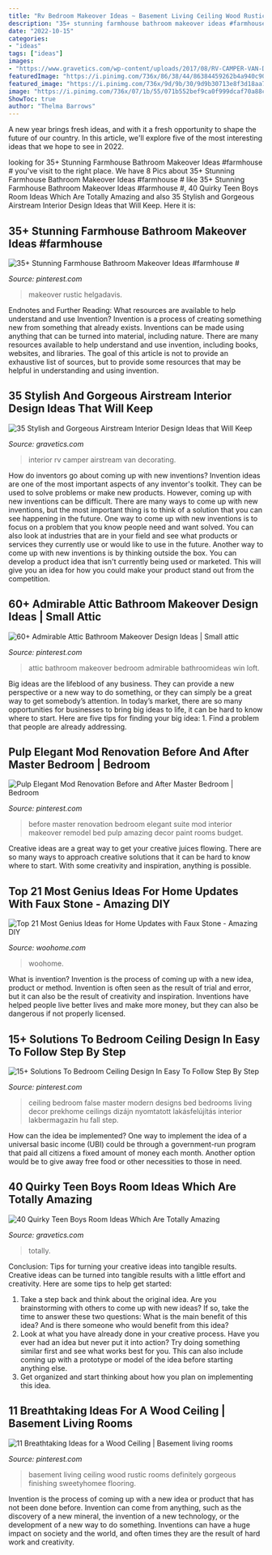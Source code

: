 ```yaml
---
title: "Rv Bedroom Makeover Ideas ~ Basement Living Ceiling Wood Rustic Rooms Definitely Gorgeous Finishing Sweetyhomee Flooring"
description: "35+ stunning farmhouse bathroom makeover ideas #farmhouse #"
date: "2022-10-15"
categories:
- "ideas"
tags: ["ideas"]
images:
- "https://www.gravetics.com/wp-content/uploads/2017/08/RV-CAMPER-VAN-DECORATING-IDEAS.jpg"
featuredImage: "https://i.pinimg.com/736x/86/38/44/86384459262b4a940c9097c0169543af--refinish-wood-floors-master-suite-bedroom.jpg"
featured_image: "https://i.pinimg.com/736x/9d/9b/30/9d9b30713e8f3d18aa750ffeaa42f825.jpg"
image: "https://i.pinimg.com/736x/07/1b/55/071b552bef9ca0f999dcaf70a88c5bc1.jpg"
ShowToc: true
author: "Thelma Barrows"
---
```



A new year brings fresh ideas, and with it a fresh opportunity to shape the future of our country.  In this article, we'll explore five of the most interesting ideas that we hope to see in 2022. 

	

		
looking for 35+ Stunning Farmhouse Bathroom Makeover Ideas #farmhouse # you've visit to the right place. We have 8 Pics about 35+ Stunning Farmhouse Bathroom Makeover Ideas #farmhouse # like 35+ Stunning Farmhouse Bathroom Makeover Ideas #farmhouse #, 40 Quirky Teen Boys Room Ideas Which Are Totally Amazing and also 35 Stylish and Gorgeous Airstream Interior Design Ideas that Will Keep. Here it is:
		
    
## 35+ Stunning Farmhouse Bathroom Makeover Ideas #farmhouse #

<img loading=lazy src="https://i.pinimg.com/736x/9d/9b/30/9d9b30713e8f3d18aa750ffeaa42f825.jpg" onerror="this.onerror=null;this.src='https://tse4.mm.bing.net/th?id=OIP.wwe7dL16yz05zPfagO9bkQHaKQ&amp;pid=15.1';" alt="35+ Stunning Farmhouse Bathroom Makeover Ideas #farmhouse #">

_Source: pinterest.com_

>makeover rustic helgadavis. 

	

Endnotes and Further Reading: What resources are available to help understand and use Invention?
Invention is a process of creating something new from something that already exists. Inventions can be made using anything that can be turned into material, including nature. There are many resources available to help understand and use invention, including books, websites, and libraries. The goal of this article is not to provide an exhaustive list of sources, but to provide some resources that may be helpful in understanding and using invention.

    
## 35 Stylish And Gorgeous Airstream Interior Design Ideas That Will Keep

<img loading=lazy src="https://www.gravetics.com/wp-content/uploads/2017/08/RV-CAMPER-VAN-DECORATING-IDEAS.jpg" onerror="this.onerror=null;this.src='https://tse1.mm.bing.net/th?id=OIP.PUvG9x9nnoRl1u8xgRrL1AHaLH&amp;pid=15.1';" alt="35 Stylish and Gorgeous Airstream Interior Design Ideas that Will Keep">

_Source: gravetics.com_

>interior rv camper airstream van decorating. 

	

How do inventors go about coming up with new inventions?
Invention ideas are one of the most important aspects of any inventor's toolkit. They can be used to solve problems or make new products. However, coming up with new inventions can be difficult. There are many ways to come up with new inventions, but the most important thing is to think of a solution that you can see happening in the future.
One way to come up with new inventions is to focus on a problem that you know people need and want solved. You can also look at industries that are in your field and see what products or services they currently use or would like to use in the future. Another way to come up with new inventions is by thinking outside the box. You can develop a product idea that isn't currently being used or marketed. This will give you an idea for how you could make your product stand out from the competition.

    
## 60+ Admirable Attic Bathroom Makeover Design Ideas | Small Attic

<img loading=lazy src="https://i.pinimg.com/736x/07/1b/55/071b552bef9ca0f999dcaf70a88c5bc1.jpg" onerror="this.onerror=null;this.src='https://tse3.mm.bing.net/th?id=OIP.J0YRdqKZU96H2u0Bj4_uSwHaKG&amp;pid=15.1';" alt="60+ Admirable Attic Bathroom Makeover Design Ideas | Small attic">

_Source: pinterest.com_

>attic bathroom makeover bedroom admirable bathroomideas win loft. 

	

Big ideas are the lifeblood of any business. They can provide a new perspective or a new way to do something, or they can simply be a great way to get somebody’s attention. In today’s market, there are so many opportunities for businesses to bring big ideas to life, it can be hard to know where to start. Here are five tips for finding your big idea: 1. Find a problem that people are already addressing.

    
## Pulp Elegant Mod Renovation Before And After Master Bedroom | Bedroom

<img loading=lazy src="https://i.pinimg.com/736x/86/38/44/86384459262b4a940c9097c0169543af--refinish-wood-floors-master-suite-bedroom.jpg" onerror="this.onerror=null;this.src='https://tse2.mm.bing.net/th?id=OIP.dtLC7VCv6WACnuXlhm1QSwHaJ9&amp;pid=15.1';" alt="Pulp Elegant Mod Renovation Before and After Master Bedroom | Bedroom">

_Source: pinterest.com_

>before master renovation bedroom elegant suite mod interior makeover remodel bed pulp amazing decor paint rooms budget. 

	

Creative ideas are a great way to get your creative juices flowing. There are so many ways to approach creative solutions that it can be hard to know where to start. With some creativity and inspiration, anything is possible.

    
## Top 21 Most Genius Ideas For Home Updates With Faux Stone - Amazing DIY

<img loading=lazy src="https://www.woohome.com/wp-content/uploads/2016/04/Faux-Stone-Makeover-woohome_3.jpg" onerror="this.onerror=null;this.src='https://tse2.mm.bing.net/th?id=OIP.xtDfTXtffv8rBYu9iO_UYwHaJ4&amp;pid=15.1';" alt="Top 21 Most Genius Ideas for Home Updates with Faux Stone - Amazing DIY">

_Source: woohome.com_

>woohome. 

	

What is invention?
Invention is the process of coming up with a new idea, product or method. Invention is often seen as the result of trial and error, but it can also be the result of creativity and inspiration. Inventions have helped people live better lives and make more money, but they can also be dangerous if not properly licensed.

    
## 15+ Solutions To Bedroom Ceiling Design In Easy To Follow Step By Step

<img loading=lazy src="https://i.pinimg.com/736x/b6/38/65/b63865cf3d1b9ccb72d15912491ad06e.jpg" onerror="this.onerror=null;this.src='https://tse3.mm.bing.net/th?id=OIP.CT0bd6nP-nQbYH_LOvKJ4QHaLJ&amp;pid=15.1';" alt="15+ Solutions To Bedroom Ceiling Design In Easy To Follow Step By Step">

_Source: pinterest.com_

>ceiling bedroom false master modern designs bed bedrooms living decor prekhome ceilings dizájn nyomtatott lakásfelújítás interior lakbermagazin hu fall step. 

	

How can the idea be implemented?
One way to implement the idea of a universal basic income (UBI) could be through a government-run program that paid all citizens a fixed amount of money each month. Another option would be to give away free food or other necessities to those in need.

    
## 40 Quirky Teen Boys Room Ideas Which Are Totally Amazing

<img loading=lazy src="https://www.gravetics.com/wp-content/uploads/2017/06/Beautiful-Room-Decor-768x512.jpg" onerror="this.onerror=null;this.src='https://tse2.mm.bing.net/th?id=OIP.hoO8qnJnKNAO1FgvybolcQHaE8&amp;pid=15.1';" alt="40 Quirky Teen Boys Room Ideas Which Are Totally Amazing">

_Source: gravetics.com_

>totally. 

	

Conclusion: Tips for turning your creative ideas into tangible results.
Creative ideas can be turned into tangible results with a little effort and creativity. Here are some tips to help get started: 
1. Take a step back and think about the original idea. Are you brainstorming with others to come up with new ideas? If so, take the time to answer these two questions: What is the main benefit of this idea? And is there someone who would benefit from this idea? 
2. Look at what you have already done in your creative process. Have you ever had an idea but never put it into action? Try doing something similar first and see what works best for you. This can also include coming up with a prototype or model of the idea before starting anything else. 
3. Get organized and start thinking about how you plan on implementing this idea.

    
## 11 Breathtaking Ideas For A Wood Ceiling | Basement Living Rooms

<img loading=lazy src="https://i.pinimg.com/736x/d8/bb/8b/d8bb8bc302a3c287e345b704052a23a7.jpg" onerror="this.onerror=null;this.src='https://tse3.mm.bing.net/th?id=OIP.aXhtEm6nyxmybXXfGKl12QHaJ4&amp;pid=15.1';" alt="11 Breathtaking Ideas for a Wood Ceiling | Basement living rooms">

_Source: pinterest.com_

>basement living ceiling wood rustic rooms definitely gorgeous finishing sweetyhomee flooring. 

	

Invention is the process of coming up with a new idea or product that has not been done before. Invention can come from anything, such as the discovery of a new mineral, the invention of a new technology, or the development of a new way to do something. Inventions can have a huge impact on society and the world, and often times they are the result of hard work and creativity.

